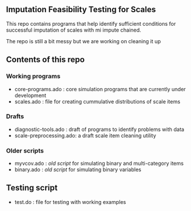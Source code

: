## Imputation Feasibility Testing for Scales

This repo contains programs that help identify sufficient conditions for successful imputation of scales with mi impute chained.

The repo is still a bit messy but we are working on cleaning it up


## Contents of this repo

### Working programs

* core-programs.ado      : core simulation programs that are currently under development
* scales.ado             : file for creating cummulative distributions of scale items

### Drafts

* diagnostic-tools.ado   : draft of programs to identify problems with data
* scale-preprocessing.ado: a draft scale item cleaning utility

### Older scripts

* myvcov.ado             : *old script* for simulating binary and multi-category items
* binary.ado             : *old script* for simulating binary variables

## Testing script

* test.do                : file for testing with working examples
